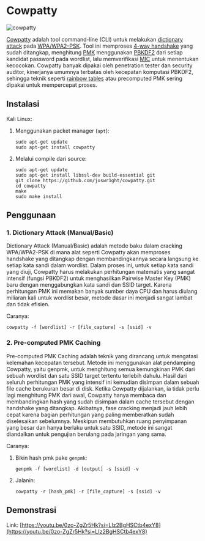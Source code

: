 # Cowpatty

![cowpatty](https://github.com/fixploit03/Hack-WiFi/blob/main/tools/cowpatty/img/cowpatty%20logo.jpg)

[Cowpatty](https://www.willhackforsushi.com/?page_id=50) adalah tool command-line (CLI) untuk melakukan [dictionary attack](https://www.asdf.id/definisi-dictionary-attack-adalah/) pada [WPA/WPA2-PSK](https://gudangssl.id/blog/wpa2-psk-adalah/). Tool ini memproses [4-way handshake](https://mrncciew.com/2014/08/19/cwsp-4-way-handshake/) yang sudah ditangkap, menghitung [PMK](https://documentation.meraki.com/MR/Wi-Fi_Basics_and_Best_Practices/Pairwise_Master_Key_and_Opportunistic_Key_Caching_-_PMK_and_OKC) menggunakan
[PBKDF2](https://en.wikipedia.org/wiki/PBKDF2) dari setiap kandidat password pada wordlist, lalu memverifikasi [MIC](https://course-net.com/blog/temporal-key-integrity-protocol/) untuk menentukan kecocokan. Cowpatty banyak dipakai oleh penetration tester dan security auditor, kinerjanya umumnya terbatas oleh kecepatan komputasi PBKDF2, sehingga teknik seperti [rainbow tables](https://en.wikipedia.org/wiki/Rainbow_table) atau precomputed PMK sering dipakai untuk mempercepat proses.

## Instalasi

Kali Linux:

1. Menggunakan packet manager (`apt`):

   ```
   sudo apt-get update
   sudo apt-get install cowpatty
   ```

2. Melalui compile dari source:
   
   ```
   sudo apt-get update
   sudo apt-get install libssl-dev build-essential git
   git clone https://github.com/joswr1ght/cowpatty.git
   cd cowpatty
   make
   sudo make install
   ```

## Penggunaan

### 1. Dictionary Attack (Manual/Basic)

Dictionary Attack (Manual/Basic) adalah metode baku dalam cracking WPA/WPA2-PSK di mana alat seperti Cowpatty akan memproses handshake yang ditangkap dengan membandingkannya secara langsung ke setiap kata sandi dalam wordlist. Dalam proses ini, untuk setiap kata sandi yang diuji, Cowpatty harus melakukan perhitungan matematis yang sangat intensif (fungsi PBKDF2) untuk menghasilkan Pairwise Master Key (PMK) baru dengan menggabungkan kata sandi dan SSID target. Karena perhitungan PMK ini memakan banyak sumber daya CPU dan harus diulang miliaran kali untuk wordlist besar, metode dasar ini menjadi sangat lambat dan tidak efisien.

Caranya:

```
cowpatty -f [wordlist] -r [file_capture] -s [ssid] -v
```

### 2. Pre-computed PMK Caching

Pre-computed PMK Caching adalah teknik yang dirancang untuk mengatasi kelemahan kecepatan tersebut. Metode ini menggunakan alat pendamping Cowpatty, yaitu genpmk, untuk menghitung semua kemungkinan PMK dari sebuah wordlist dan satu SSID target tertentu terlebih dahulu. Hasil dari seluruh perhitungan PMK yang intensif ini kemudian disimpan dalam sebuah file cache berukuran besar di disk. Ketika Cowpatty dijalankan, ia tidak perlu lagi menghitung PMK dari awal, Cowpatty hanya membaca dan membandingkan hash yang sudah disimpan dalam cache tersebut dengan handshake yang ditangkap. Akibatnya, fase cracking menjadi jauh lebih cepat karena bagian perhitungan yang paling memberatkan sudah diselesaikan sebelumnya. Meskipun membutuhkan ruang penyimpanan yang besar dan hanya berlaku untuk satu SSID, metode ini sangat diandalkan untuk pengujian berulang pada jaringan yang sama.

Caranya:

1. Bikin hash pmk pake `genpmk`:

   ```
   genpmk -f [wordlist] -d [output] -s [ssid] -v
   ```
2. Jalanin:

   ```
   cowpatty -r [hash_pmk] -r [file_capture] -s [ssid] -v
   ```

## Demonstrasi

Link: [https://youtu.be/0zo-ZgZr5Hk?si=LIz2BgHSCtb4exY8](https://youtu.be/0zo-ZgZr5Hk?si=LIz2BgHSCtb4exY8)
